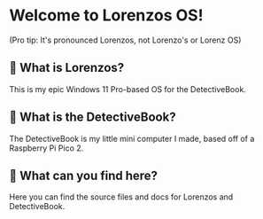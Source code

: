 # Welcome to Lorenzos OS!
(Pro tip: It's pronounced Lorenzos, not Lorenzo's or Lorenz OS)

## 🤔 What is Lorenzos?
This is my epic Windows 11 Pro-based OS for the DetectiveBook.
## 💽 What is the DetectiveBook? 
The DetectiveBook is my little mini computer I made, based off of a Raspberry Pi Pico 2.
## 🔎 What can you find here?
Here you can find the source files and docs for Lorenzos and DetectiveBook.
